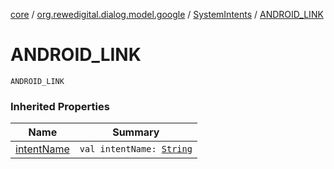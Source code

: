 [core](../../index.md) / [org.rewedigital.dialog.model.google](../index.md) / [SystemIntents](index.md) / [ANDROID_LINK](./-a-n-d-r-o-i-d_-l-i-n-k.md)

# ANDROID_LINK

`ANDROID_LINK`

### Inherited Properties

| Name | Summary |
|---|---|
| [intentName](intent-name.md) | `val intentName: `[`String`](https://kotlinlang.org/api/latest/jvm/stdlib/kotlin/-string/index.html) |

